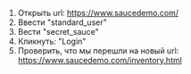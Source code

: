 1. Открыть url: https://www.saucedemo.com/
2. Ввести "standard_user"
3. Вести "secret_sauce"
4. Кликнуть: "Login"
5. Проверить, что мы перешли на новый url: https://www.saucedemo.com/inventory.html